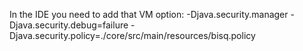 In the IDE you need to add that VM option:
-Djava.security.manager -Djava.security.debug=failure -Djava.security.policy=./core/src/main/resources/bisq.policy